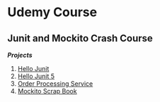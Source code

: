 # Udemy Course

## Junit and Mockito Crash Course

**_Projects_**

1. [Hello Junit](https://github.com/brunomilitzer/junit-mockito/tree/master/HelloJunit)
2. [Hello Junit 5](https://github.com/brunomilitzer/junit-mockito/tree/master/HelloJunit5)
3. [Order Processing Service](https://github.com/brunomilitzer/junit-mockito/tree/master/OrderProcessingService)
4. [Mockito Scrap Book](https://github.com/brunomilitzer/junit-mockito/tree/master/MockitoScrapBook)
